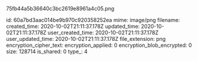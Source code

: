 75fb44a5b36640c3bc2619e8961a4c05.png

id: 60a7bd3aac014be9b970c920358252ea
mime: image/png
filename: 
created_time: 2020-10-02T21:11:37.178Z
updated_time: 2020-10-02T21:11:37.178Z
user_created_time: 2020-10-02T21:11:37.178Z
user_updated_time: 2020-10-02T21:11:37.178Z
file_extension: png
encryption_cipher_text: 
encryption_applied: 0
encryption_blob_encrypted: 0
size: 128714
is_shared: 0
type_: 4